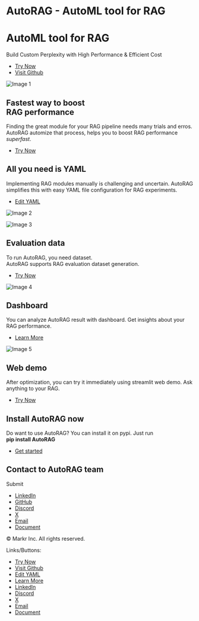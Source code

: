 AutoRAG - AutoML tool for RAG
===============

AutoML tool for RAG
===================

Build Custom Perplexity with High Performance & Efficient Cost

*   [Try Now](https://huggingface.co/spaces/AutoRAG/Naive-RAG-chatbot)
*   [Visit Github](https://github.com/Marker-Inc-Korea/AutoRAG)

![Image 1](https://auto-rag.com/assets/images/image03.png?v=ed20f1ab)

Fastest way to boost  
RAG performance
--------------------------------------

Finding the great module for your RAG pipeline needs many trials and erros. AutoRAG automize that process, helps you to boost RAG performance _superfast_.

*   [Try Now](https://github.com/Marker-Inc-Korea/AutoRAG)

All you need is YAML
--------------------

Implementing RAG modules manually is challenging and uncertain. AutoRAG simplifies this with easy YAML file configuration for RAG experiments.

*   [Edit YAML](https://tally.so/r/mBQY5N)

![Image 2](https://auto-rag.com/assets/images/image11.png?v=ed20f1ab)

![Image 3](https://auto-rag.com/assets/images/image05.png?v=ed20f1ab)

Evaluation data
---------------

To run AutoRAG, you need dataset.  
AutoRAG supports RAG evaluation dataset generation.

*   [Try Now](https://huggingface.co/spaces/AutoRAG/AutoRAG-data-creation)

![Image 4](https://auto-rag.com/assets/images/image06.png?v=ed20f1ab)

Dashboard
---------

You can analyze AutoRAG result with dashboard. Get insights about your RAG performance.

*   [Learn More](https://docs.auto-rag.com/tutorial.html#run-dashboard-to-see-your-trial-result)

![Image 5](https://auto-rag.com/assets/images/image07.png?v=ed20f1ab)

Web demo
--------

After optimization, you can try it immediately using streamlit web demo. Ask anything to your RAG.

*   [Try Now](https://marker-inc-korea.github.io/AutoRAG/tutorial.html#run-as-a-web-interface)

Install AutoRAG now
-------------------

Do want to use AutoRAG? You can install it on pypi. Just run  
**pip install AutoRAG**

*   [Get started](https://github.com/Marker-Inc-Korea/AutoRAG)

Contact to AutoRAG team
-----------------------

Submit

*   [LinkedIn](https://www.linkedin.com/company/104375108/admin/dashboard/)
*   [GitHub](https://github.com/Marker-Inc-Korea/AutoRAG)
*   [Discord](https://discord.gg/P4DYXfmSAs)
*   [X](https://x.com/autorag_hq)
*   [Email](mailto:jeffrey@auto-rag.com)
*   [Document](https://marker-inc-korea.github.io/AutoRAG/)

© Markr Inc. All rights reserved.

Links/Buttons:
- [Try Now](https://marker-inc-korea.github.io/AutoRAG/tutorial.html#run-as-a-web-interface)
- [Visit Github](https://github.com/Marker-Inc-Korea/AutoRAG)
- [Edit YAML](https://tally.so/r/mBQY5N)
- [Learn More](https://docs.auto-rag.com/tutorial.html#run-dashboard-to-see-your-trial-result)
- [LinkedIn](https://www.linkedin.com/company/104375108/admin/dashboard/)
- [Discord](https://discord.gg/P4DYXfmSAs)
- [X](https://x.com/autorag_hq)
- [Email](mailto:jeffrey@auto-rag.com)
- [Document](https://marker-inc-korea.github.io/AutoRAG/)
